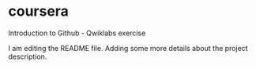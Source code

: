 # coursera
Introduction to Github - Qwiklabs exercise

I am editing the README file. Adding some more details about the project description.
